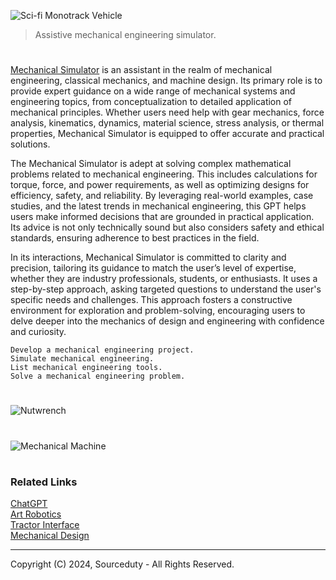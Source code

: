 ![Sci-fi Monotrack Vehicle](https://github.com/user-attachments/assets/1aae9c6d-172d-4b13-ab60-a68a8d452e46)

> Assistive mechanical engineering simulator.

#

[Mechanical Simulator](https://chatgpt.com/g/g-tDh9fIgp2-mechanical-simulator) is an assistant in the realm of mechanical engineering, classical mechanics, and machine design. Its primary role is to provide expert guidance on a wide range of mechanical systems and engineering topics, from conceptualization to detailed application of mechanical principles. Whether users need help with gear mechanics, force analysis, kinematics, dynamics, material science, stress analysis, or thermal properties, Mechanical Simulator is equipped to offer accurate and practical solutions.

The Mechanical Simulator is adept at solving complex mathematical problems related to mechanical engineering. This includes calculations for torque, force, and power requirements, as well as optimizing designs for efficiency, safety, and reliability. By leveraging real-world examples, case studies, and the latest trends in mechanical engineering, this GPT helps users make informed decisions that are grounded in practical application. Its advice is not only technically sound but also considers safety and ethical standards, ensuring adherence to best practices in the field.

In its interactions, Mechanical Simulator is committed to clarity and precision, tailoring its guidance to match the user’s level of expertise, whether they are industry professionals, students, or enthusiasts. It uses a step-by-step approach, asking targeted questions to understand the user's specific needs and challenges. This approach fosters a constructive environment for exploration and problem-solving, encouraging users to delve deeper into the mechanics of design and engineering with confidence and curiosity.

```
Develop a mechanical engineering project.
Simulate mechanical engineering.
List mechanical engineering tools.
Solve a mechanical engineering problem.
```

#
![Nutwrench](https://github.com/user-attachments/assets/d7b1b931-912c-45ba-9122-0da2752f62de)
#
![Mechanical Machine](https://github.com/user-attachments/assets/7c1c879e-c6ef-4656-83ce-dbcc5c0567bd)

#
### Related Links

[ChatGPT](https://github.com/sourceduty/ChatGPT)
<br>
[Art Robotics](https://github.com/sourceduty/Art_Robotics)
<br>
[Tractor Interface](https://github.com/sourceduty/Tractor_Interface)
<br>
[Mechanical Design](https://github.com/sourceduty/Mechanical_Design)

***
Copyright (C) 2024, Sourceduty - All Rights Reserved.
